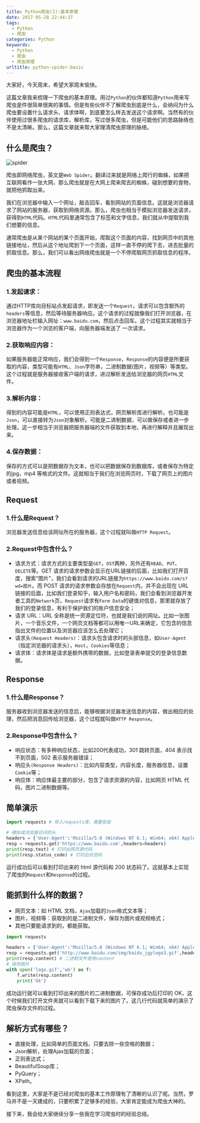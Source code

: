 ```yaml
---
title: Python爬虫(1):基本原理
date: 2017-05-28 22:44:37
tags:
  - Python
  - 爬虫
categories: Python
keywords:
  - Python
  - 爬虫
  - 爬虫原理
urltitle: python-spider-basic
---
```

大家好，今天周末，希望大家周末愉快。

这篇文章我来梳理一下爬虫的基本原理。用过`Python`的伙伴都知道`Python`用来写爬虫是件很简单很爽的事情。但是有些伙伴不了解爬虫到底是什么，会纳闷为什么爬虫要设置什么请求头、请求体啊，到底要怎么样去发送这个请求啊。当然有的伙伴使用过很多爬虫的请求库，解析库，写过很多爬虫，但是可能他们的思路脉络也不是太清晰。那么，这篇文章就来帮大家理清爬虫原理的脉络。
<!-- more -->

## 什么是爬虫？

![spider](http://imgout.ph.126.net/55876004/spider-1673428_960_720.jpg)

爬虫即网络爬虫，英文是`Web Spider`。翻译过来就是网络上爬行的蜘蛛，如果把互联网看作一张大网，那么爬虫就是在大网上爬来爬去的蜘蛛，碰到想要的食物，就把他抓取出来。

我们在浏览器中输入一个网址，敲击回车，看到网站的页面信息。这就是浏览器请求了网站的服务器，获取到网络资源。那么，爬虫也相当于模拟浏览器发送请求，获得到`HTML`代码。`HTML`代码里通常包含了标签和文字信息，我们就从中提取到我们想要的信息。

通常爬虫是从某个网站的某个页面开始，爬取这个页面的内容，找到网页中的其他链接地址，然后从这个地址爬到下一个页面，这样一直不停的爬下去，进去批量的抓取信息。那么，我们可以看出网络爬虫就是一个不停爬取网页抓取信息的程序。

## 爬虫的基本流程

### 1.发起请求：

通过HTTP库向目标站点发起请求，即发送一个`Request`，请求可以包含额外的`headers`等信息，然后等待服务器响应。这个请求的过程就像我们打开浏览器，在浏览器地址栏输入网址：`www.baidu.com`，然后点击回车。这个过程其实就相当于浏览器作为一个浏览的客户端，向服务器端发送了 一次请求。

### 2.获取响应内容：

如果服务器能正常响应，我们会得到一个`Response`，`Response`的内容便是所要获取的内容，类型可能有`HTML`、`Json`字符串，二进制数据(图片，视频等）等类型。这个过程就是服务器接收客户端的请求，进过解析发送给浏览器的网页`HTML`文件。

### 3.解析内容：

得到的内容可能是`HTML`，可以使用正则表达式，网页解析库进行解析。也可能是`Json`，可以直接转为`Json`对象解析。可能是二进制数据，可以做保存或者进一步处理。这一步相当于浏览器把服务器端的文件获取到本地，再进行解释并且展现出来。

### 4.保存数据：

保存的方式可以是把数据存为文本，也可以把数据保存到数据库，或者保存为特定的jpg，mp4 等格式的文件。这就相当于我们在浏览网页时，下载了网页上的图片或者视频。

## Request

### 1.什么是Request？
浏览器发送信息给该网址所在的服务器，这个过程就叫做`HTTP Request`。

### 2.Request中包含什么？

- 请求方式：请求方式的主要类型是`GET`，`OST`两种，另外还有`HEAD`、`PUT`、`DELETE`等。GET 请求的请求参数会显示在URL链接的后面，比如我们打开百度，搜索“图片”，我们会看到请求的URL链接为`https://www.baidu.com/s?wd=图片`。而 POST 请求的请求参数会存放在`Request`内，并不会出现在 URL 链接的后面，比如我们登录知乎，输入用户名和密码，我们会看到浏览器开发者工具的`Network`页，`Request`请求有`Form Data`的键值对信息，那里就存放了我们的登录信息，有利于保护我们的账户信息安全；
- 请求 URL：URL 全称是统一资源定位符，也就是我们说的网址。比如一张图片，一个音乐文件，一个网页文档等都可以用唯一URL来确定，它包含的信息指出文件的位置以及浏览器应该怎么去处理它；
- 请求头`(Request Headers)`：请求头包含请求时的头部信息，如`User-Agent`（指定浏览器的请求头），`Host`，`Cookies`等信息；
- 请求体：请求体是请求是额外携带的数据，比如登录表单提交的登录信息数据。

## Response

### 1.什么是Response？

服务器收到浏览器发送的信息后，能够根据浏览器发送信息的内容，做出相应的处理，然后把消息回传给浏览器，这个过程就叫做`HTTP Response`。

### 2.Response中包含什么？

- 响应状态：有多种响应状态，比如200代表成功，301 跳转页面，404 表示找不到页面，502 表示服务器错误；
- 响应头`(Response Headers)`：比如内容类型，内容长度，服务器信息，设置`Cookie`等；
- 响应体：响应体最主要的部分，包含了请求资源的内容，比如网页 HTML 代码，图片二进制数据等。

## 简单演示

```Python
import requests # 导入requests库，需要安装

# 模拟成浏览器访问的头
headers = {'User-Agent':'Mozilla/5.0 (Windows NT 6.1; Win64; x64) AppleWebKit/537.36 (KHTML, like Gecko) Chrome/55.0.2883.87 Safari/537.36'}
resp = requests.get('https://www.baidu.com',headers=headers)
print(resp.text) # 打印出网页源代码
print(resp.status_code) # 打印出状态码
```

运行成功后可以看到打印出来的 html 源代码和 200 状态码了。这就基本上实现了爬虫的`Request`和`Response`的过程。

## 能抓到什么样的数据？

- 网页文本：如 HTML 文档，`Ajax`加载的`Json`格式文本等；
- 图片，视频等：获取到的是二进制文件，保存为图片或视频格式；
- 其他只要能请求到的，都能获取。

```Python
import requests

headers = {'User-Agent':'Mozilla/5.0 (Windows NT 6.1; Win64; x64) AppleWebKit/537.36 (KHTML, like Gecko) Chrome/55.0.2883.87 Safari/537.36'}
resp = requests.get('http://www.baidu.com/img/baidu_jgylogo3.gif',headers=headers)
print(resp.content) # 二进制文件使用content
# 保存图片
with open('logo.gif','wb') as f:
    f.write(resp.content)
    print('Ok')
```

成功运行就可以看到打印出来的图片的二进制数据，可保存成功后打印的 OK，这个时候我们打开文件夹就可以看到下载下来的图片了。这几行代码就简单的演示了爬虫保存文件的过程。

## 解析方式有哪些？

- 直接处理，比如简单的页面文档，只要去除一些空格的数据；
- Json解析，处理Ajax加载的页面；
- 正则表达式；
- BeautifulSoup库；
- PyQuery；
- XPath。

看到这里，大家是不是已经对爬虫的基本工作原理有了清晰的认识了呢。当然，罗马并不是一天建成的，只要积累了足够多的经验，大家肯定能成为爬虫大神的。

接下来，我会给大家继续分享一些我在学习爬虫时的经验总结。

